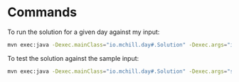 # Commands

To run the solution for a given day against my input:

```bash
mvn exec:java -Dexec.mainClass="io.mchill.day#.Solution" -Dexec.args="input.txt"
```

To test the solution against the sample input:

```bash
mvn exec:java -Dexec.mainClass="io.mchill.day#.Solution" -Dexec.args="sample.txt"
```
